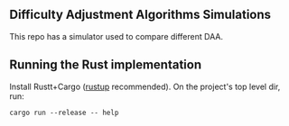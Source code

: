 ## Difficulty Adjustment Algorithms Simulations

This repo has a simulator used to compare different DAA.


## Running the Rust implementation

Install Rustt+Cargo ([rustup](https://rustup.rs/) recommended). On the project's top level dir, run:

```
cargo run --release -- help
```
